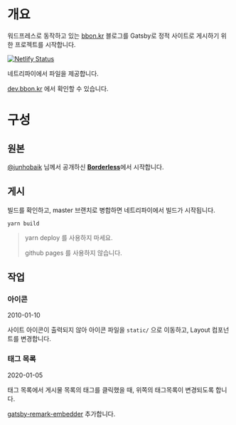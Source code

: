# 개요

워드프레스로 동작하고 있는 [bbon.kr](https://bbon.kr) 블로그를 Gatsby로 정적 사이트로 게시하기 위한 프로젝트를 시작합니다.

[![Netlify Status](https://api.netlify.com/api/v1/badges/a02674d9-dde8-433d-b41b-bf4ab0cd2046/deploy-status)](https://app.netlify.com/sites/ecstatic-ptolemy-fdde61/deploys)

네트리파이에서 파일을 제공합니다.

[dev.bbon.kr](https://dev.bbon.kr) 에서 확인할 수 있습니다.

# 구성

## 원본

[@junhobaik](https://github.com/junhobaik) 님께서 공개하신 [**Borderless**](<https://github.com/junhobaik/junhobaik.github.io/wiki/Document-(Borderless)>)에서 시작합니다.

## 게시

빌드를 확인하고, master 브랜치로 병합하면 네트리파이에서 빌드가 시작됩니다.

```
yarn build
```

> yarn deploy 를 사용하지 마세요.
>
> github pages 를 사용하지 않습니다.

## 작업

### 아이콘

2010-01-10

사이트 아이콘이 출력되지 않아 아이콘 파일을 `static/` 으로 이동하고, Layout 컴포넌트를 변경합니다.

### 태그 목록

2020-01-05

태그 목록에서 게시물 목록의 태그를 클릭했을 때, 위쪽의 태그목록이 변경되도록 합니다.

[gatsby-remark-embedder](https://www.gatsbyjs.org/packages/gatsby-remark-embedder/?=embeded) 추가합니다.
